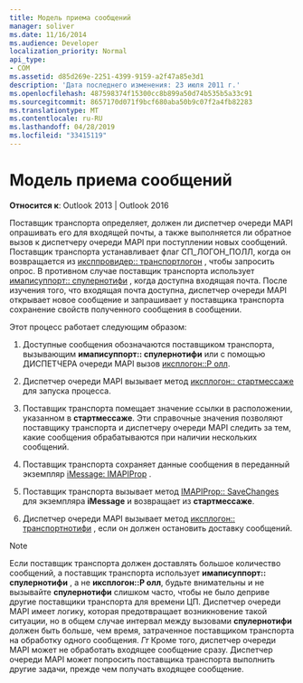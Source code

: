 ```yaml
---
title: Модель приема сообщений
manager: soliver
ms.date: 11/16/2014
ms.audience: Developer
localization_priority: Normal
api_type:
- COM
ms.assetid: d85d269e-2251-4399-9159-a2f47a85e3d1
description: 'Дата последнего изменения: 23 июля 2011 г.'
ms.openlocfilehash: 487598374f15300cc8b899a50d74b535b5a33c91
ms.sourcegitcommit: 8657170d071f9bcf680aba50b9c07f2a4fb82283
ms.translationtype: MT
ms.contentlocale: ru-RU
ms.lasthandoff: 04/28/2019
ms.locfileid: "33415119"
---
```

# <a name="message-reception-model"></a>Модель приема сообщений

  
  
**Относится к**: Outlook 2013 | Outlook 2016 
  
Поставщик транспорта определяет, должен ли диспетчер очереди MAPI опрашивать его для входящей почты, а также выполняется ли обратное вызов к диспетчеру очереди MAPI при поступлении новых сообщений. Поставщик транспорта устанавливает флаг СП_ЛОГОН_ПОЛЛ, когда он возвращается из [иксппровидер:: транспортлогон](ixpprovider-transportlogon.md) , чтобы запросить опрос. В противном случае поставщик транспорта использует [имаписуппорт:: спулернотифи](imapisupport-spoolernotify.md) , когда доступна входящая почта. После изучения того, что входящая почта доступна, диспетчер очереди MAPI открывает новое сообщение и запрашивает у поставщика транспорта сохранение свойств полученного сообщения в сообщении. 
  
Этот процесс работает следующим образом:
  
1. Доступные сообщения обозначаются поставщиком транспорта, вызывающим **имаписуппорт:: спулернотифи** или с помощью ДИСПЕТЧЕРА очереди MAPI вызов [иксплогон::P олл](ixplogon-poll.md).
    
2. Диспетчер очереди MAPI вызывает метод [иксплогон:: стартмессаже](ixplogon-startmessage.md) для запуска процесса. 
    
3. Поставщик транспорта помещает значение ссылки в расположении, указанном в **стартмессаже**. Эти справочные значения позволяют поставщику транспорта и диспетчеру очереди MAPI следить за тем, какие сообщения обрабатываются при наличии нескольких сообщений.
    
4. Поставщик транспорта сохраняет данные сообщения в переданный экземпляр [iMessage: IMAPIProp](imessageimapiprop.md) . 
    
5. Поставщик транспорта вызывает метод [IMAPIProp:: SaveChanges](imapiprop-savechanges.md) для экземпляра **iMessage** и возвращает из **стартмессаже**.
    
6. Диспетчер очереди MAPI вызывает метод [иксплогон:: транспортнотифи](ixplogon-transportnotify.md) , если он должен остановить доставку сообщений. 
    
> [!NOTE]
> Если поставщик транспорта должен доставлять большое количество сообщений, а поставщик транспорта использует **имаписуппорт:: спулернотифи** , а не **иксплогон::P олл**, будьте внимательны и не вызывайте **спулернотифи** слишком часто, чтобы не было деприве другие поставщики транспорта для времени ЦП. Диспетчер очереди MAPI имеет логику, которая предотвращает возникновение такой ситуации, но в общем случае интервал между вызовами **спулернотифи** должен быть больше, чем время, затраченное поставщиком транспорта на обработку одного сообщения. _Гт_ Кроме того, диспетчер очереди MAPI может не обработать входящее сообщение сразу. Диспетчер очереди MAPI может попросить поставщика транспорта выполнить другие задачи, прежде чем получать входящее сообщение. 
  

